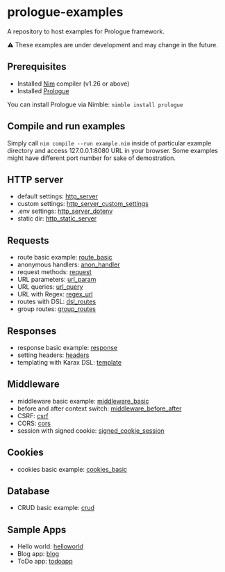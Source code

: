 # prologue-examples
A repository to host examples for Prologue framework.

⚠️ These examples are under development and may change in the future.

## Prerequisites
- Installed [Nim](https://nim-lang.org/) compiler (v1.26 or above)
- Installed [Prologue](https://github.com/planety/prologue)

You can install Prologue via Nimble: `nimble install prologue`

## Compile and run examples
Simply call `nim compile --run example.nim` inside of particular example directory and access 127.0.0.1:8080 URL in your browser.
Some examples might have different port number for sake of demostration.

## HTTP server
- default settings: [http_server](http_server)
- custom settings: [http_server_custom_settings](http_server_custom_settings)
- .env settings: [http_server_dotenv](http_server_dotenv)
- static dir: [http_static_server](http_static_server)

## Requests
- route basic example: [route_basic](route_basic)
- anonymous handlers: [anon_handler](anon_handler)
- request methods: [request](request)
- URL parameters: [url_param](url_param)
- URL queries: [url_query](url_query)
- URL with Regex: [regex_url](regex_url)
- routes with DSL: [dsl_routes](dsl_routes)
- group routes: [group_routes](group_routes)

## Responses
- response basic example: [response](response)
- setting headers: [headers](headers)
- templating with Karax DSL: [template](template)

## Middleware
- middleware basic example: [middleware_basic](middleware_basic)
- before and after context switch: [middleware_before_after](middleware_before_after)
- CSRF: [csrf](csrf)
- CORS: [cors](cors)
- session with signed cookie: [signed_cookie_session](signed_cookie_session)

## Cookies
- cookies basic example: [cookies_basic](cookies_basic)

## Database
- CRUD basic example: [crud](crud)

## Sample Apps
- Hello world: [helloworld](helloworld)
- Blog app: [blog](blog)
- ToDo app: [todoapp](todoapp)